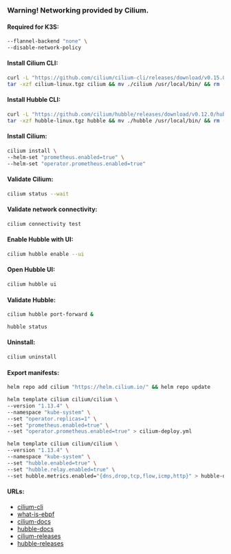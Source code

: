 ### Warning! Networking provided by Cilium.

#### Required for K3S:
```bash
--flannel-backend "none" \
--disable-network-policy
```

#### Install Cilium CLI:
```bash
curl -L "https://github.com/cilium/cilium-cli/releases/download/v0.15.0/cilium-linux-amd64.tar.gz" -o cilium-linux.tgz && \
tar -xzf cilium-linux.tgz cilium && mv ./cilium /usr/local/bin/ && rm -f ./cilium-linux.tgz
```

#### Install Hubble CLI:
```bash
curl -L "https://github.com/cilium/hubble/releases/download/v0.12.0/hubble-linux-amd64.tar.gz" -o hubble-linux.tgz && \
tar -xzf hubble-linux.tgz hubble && mv ./hubble /usr/local/bin/ && rm -f ./hubble-linux.tgz
```

#### Install Cilium:
```bash
cilium install \
--helm-set "prometheus.enabled=true" \
--helm-set "operator.prometheus.enabled=true"
```

#### Validate Cilium:
```bash
cilium status --wait
```

#### Validate network connectivity:
```bash
cilium connectivity test
```

#### Enable Hubble with UI:
```bash
cilium hubble enable --ui
```

#### Open Hubble UI:
```bash
cilium hubble ui
```

#### Validate Hubble:
```bash
cilium hubble port-forward &
```
```bash
hubble status
```

#### Uninstall:
```bash
cilium uninstall
```

#### Export manifests:
```bash
helm repo add cilium "https://helm.cilium.io/" && helm repo update
```
```bash
helm template cilium cilium/cilium \
--version "1.13.4" \
--namespace "kube-system" \
--set "operator.replicas=1" \
--set "prometheus.enabled=true" \
--set "operator.prometheus.enabled=true" > cilium-deploy.yml
```
```bash
helm template cilium cilium/cilium \
--version "1.13.4" \
--namespace "kube-system" \
--set "hubble.enabled=true" \
--set "hubble.relay.enabled=true" \
--set hubble.metrics.enabled="{dns,drop,tcp,flow,icmp,http}" > hubble-deploy.yml
```

#### URLs:
- [cilium-cli](https://github.com/cilium/cilium-cli/releases)
- [what-is-ebpf](https://ebpf.io/what-is-ebpf)
- [cilium-docs](https://docs.cilium.io/en/stable/)
- [hubble-docs](https://github.com/cilium/hubble/blob/master/Documentation/README.md)
- [cilium-releases](https://github.com/cilium/cilium/releases)
- [hubble-releases](https://github.com/cilium/hubble/releases)
